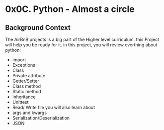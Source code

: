 # 0x0C. Python - Almost a circle
## Background Context
The AirBnB projects is a big part of the Higher level curriculum. this Project will help you be ready for it.
in this project, you will review everthing about python:
- import
- Exceptions
- Class
- Private attribute
- Getter/Setter
- Class method
- Static method
- inheritance
- Unittest
- Read/ Write file
you will also learn about
- args and kwargs
- Serialization/Deserialization
- JSON
